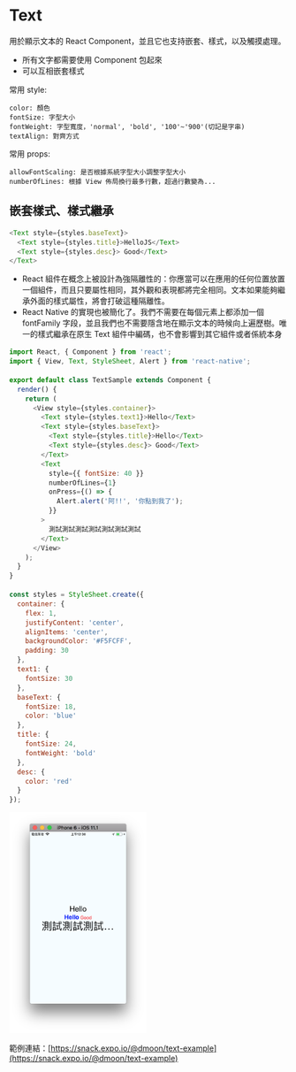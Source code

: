 # Text

用於顯示文本的 React Component，並且它也支持嵌套、樣式，以及觸摸處理。

- 所有文字都需要使用 <Text> Component 包起來
- <Text> 可以互相嵌套樣式

常用 style:

```text
color: 顏色
fontSize: 字型大小
fontWeight: 字型寬度，'normal', 'bold', '100'~'900'(切記是字串)
textAlign: 對齊方式
```

常用 props:

```text
allowFontScaling: 是否根據系統字型大小調整字型大小
numberOfLines: 根據 View 佈局換行最多行數，超過行數變為...
```

## 嵌套樣式、樣式繼承

```js
<Text style={styles.baseText}>
  <Text style={styles.title}>HelloJS</Text>
  <Text style={styles.desc}> Good</Text>
</Text>
```

- React 組件在概念上被設計為強隔離性的：你應當可以在應用的任何位置放置一個組件，而且只要屬性相同，其外觀和表現都將完全相同。文本如果能夠繼承外面的樣式屬性，將會打破這種隔離性。
- React Native 的實現也被簡化了。我們不需要在每個元素上都添加一個 fontFamily 字段，並且我們也不需要隱含地在顯示文本的時候向上遍歷樹。唯一的樣式繼承在原生 Text 組件中編碼，也不會影響到其它組件或者係統本身

```js
import React, { Component } from 'react';
import { View, Text, StyleSheet, Alert } from 'react-native';

export default class TextSample extends Component {
  render() {
    return (
      <View style={styles.container}>
        <Text style={styles.text1}>Hello</Text>
        <Text style={styles.baseText}>
          <Text style={styles.title}>Hello</Text>
          <Text style={styles.desc}> Good</Text>
        </Text>
        <Text
          style={{ fontSize: 40 }}
          numberOfLines={1}
          onPress={() => {
            Alert.alert('阿!!', '你點到我了');
          }}
        >
          測試測試測試測試測試測試測試
        </Text>
      </View>
    );
  }
}

const styles = StyleSheet.create({
  container: {
    flex: 1,
    justifyContent: 'center',
    alignItems: 'center',
    backgroundColor: '#F5FCFF',
    padding: 30
  },
  text1: {
    fontSize: 30
  },
  baseText: {
    fontSize: 18,
    color: 'blue'
  },
  title: {
    fontSize: 24,
    fontWeight: 'bold'
  },
  desc: {
    color: 'red'
  }
});
```

<img src="assets/text_sample.png" width="auto" height="400" />

範例連結：[https://snack.expo.io/@dmoon/text-example](https://snack.expo.io/@dmoon/text-example)